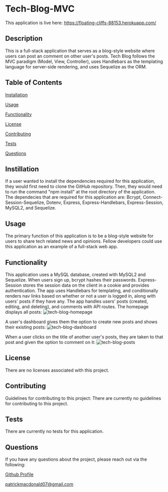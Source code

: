 # Tech-Blog-MVC
  
  This application is live here:
  https://floating-cliffs-88153.herokuapp.com/

## Description
This is a full-stack application that serves as a blog-style website where users can post an comment on other user's posts. Tech Blog follows the MVC paradigm (Model, View, Controller), uses Handlebars as the templating language for server-side rendering, and uses Sequelize as the ORM.
  ## Table of Contents
  [Installation](#installation)

  [Usage](#usage)

  [Functionality](#functionality)

  [License](#license)

  [Contributing](#contributing)

  [Tests](#tests)
  
  [Questions](#questions)

  ## Instillation
  If a user wanted to install the dependencies required for this application, they would first need to clone the GitHub repository. Then, they would need to run the command "npm install" at the root directory of the application. The dependecies that are required for this application are: Bcrypt, Connect-Session-Sequelize, Dotenv, Express, Express-Handlebars, Express-Session, MySQL2, and Sequelize.

  ## Usage
  The primary function of this application is to be a blog-style website for users to share tech related news and opinions. Fellow developers could use this application as an example of a full-stack web app.

  ## Functionality
  This application uses a MySQL database, created with MySQL2 and Sequelize. When users sign up, bcrypt hashes their passwords. Express-Session stores the session data on the client in a cookie and provides authentication. The app uses Handlebars for templating, and conditionally renders nav links based on whether or not a user is logged in, along with users' posts if they have any.
  The app handles users' posts (created, editing, and deleting), and comments with API routes.
  The homepage displays all posts:
  ![tech-blog-homepage](https://user-images.githubusercontent.com/108894754/209006128-3d05cf26-4cc6-49f5-bd16-71a37306d84e.png)

  A user's dashboard gives them the option to create new posts and shows their existing posts:
  ![tech-blog-dashboard](https://user-images.githubusercontent.com/108894754/209006265-2e3391bf-50c8-4fe8-9eef-6f766daa5541.png)

  When a user clicks on the title of another user's posts, they are taken to that post and given the option to comment on it:
  ![tech-blog-posts](https://user-images.githubusercontent.com/108894754/209006455-cdfc6613-23ca-46e0-883d-831bdde3c417.png)

  ## License
  There are no licenses associated with this project.

  ## Contributing
  Guidelines for contributing to this project:
  There are currently no guidelines for contributing to this project.

  ## Tests
  There are currently no tests for this application.

  ## Questions
  If you have any questions about the project, please reach out via the following:

  [Github Profile](https://github.com/pmacdonald07)

  patrickmacdonald07@gmail.com
